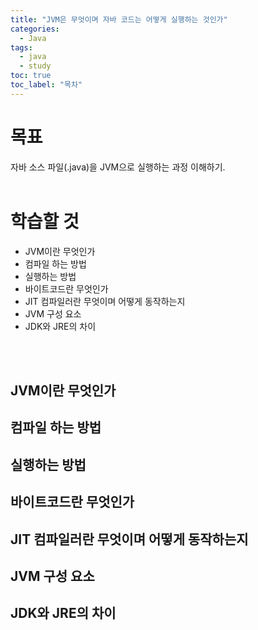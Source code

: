```yaml
---
title: "JVM은 무엇이며 자바 코드는 어떻게 실행하는 것인가"
categories:
  - Java
tags:
  - java
  - study
toc: true
toc_label: "목차"
---
```


# 목표
자바 소스 파일(.java)을 JVM으로 실행하는 과정 이해하기.
<br><br>

# 학습할 것
- JVM이란 무엇인가
- 컴파일 하는 방법
- 실행하는 방법
- 바이트코드란 무엇인가
- JIT 컴파일러란 무엇이며 어떻게 동작하는지
- JVM 구성 요소
- JDK와 JRE의 차이

<br><br>

## JVM이란 무엇인가


## 컴파일 하는 방법


## 실행하는 방법


## 바이트코드란 무엇인가


## JIT 컴파일러란 무엇이며 어떻게 동작하는지


## JVM 구성 요소


## JDK와 JRE의 차이
